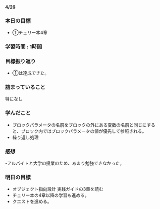 #### 4/26
### 本日の目標
- ①チェリー本4章
### 学習時間 : 1時間
### 目標振り返り
- ①は達成できた。
### 詰まっていること
特になし
### 学んだこと
- ブロックパラメータの名前をブロックの外にある変数の名前と同じにすると、ブロック内ではブロックパラメータの値が優先して参照される。
- 繰り返し処理
### 感想
-アルバイトと大学の授業のため、あまり勉強できなかった。
### 明日の目標
- オブジェクト指向設計 実践ガイドの3章を読む
- チェリー本の4章以降の学習も進める。
- クエストを進める。
